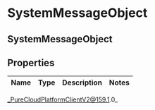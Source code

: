 # SystemMessageObject

## SystemMessageObject

## Properties

|Name | Type | Description | Notes|
|------------ | ------------- | ------------- | -------------|



_PureCloudPlatformClientV2@159.1.0_
